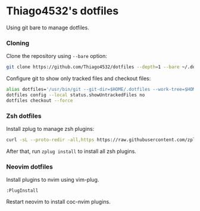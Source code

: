 # Thiago4532's dotfiles  

Using git bare to manage dotfiles.

### Cloning

Clone the repository using `--bare` option:
```bash
git clone https://github.com/Thiago4532/dotfiles --depth=1 --bare ~/.dotfiles
```

Configure git to show only tracked files and checkout files:
```bash
alias dotfiles='/usr/bin/git --git-dir=$HOME/.dotfiles --work-tree=$HOME' # Dotfiles
dotfiles config --local status.showUntrackedFiles no
dotfiles checkout --force
```

### Zsh dotfiles

Install zplug to manage zsh plugins:
```zsh
curl -sL --proto-redir -all,https https://raw.githubusercontent.com/zplug/installer/master/installer.zsh | zsh
```

After that, run `zplug install` to install all zsh plugins.

### Neovim dotfiles

Install plugins to nvim using vim-plug.
```
:PlugInstall
```

Restart neovim to install coc-nvim plugins.
